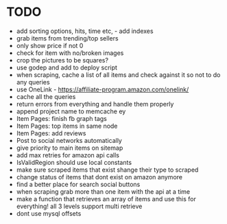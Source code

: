 TODO
====

- add sorting options, hits, time etc, - add indexes
- grab items from trending/top sellers
- only show price if not 0
- check for item with no/broken images
- crop the pictures to be squares?
- use godep and add to deploy script
- when scraping, cache a list of all items and check against it so not to do any queries
- use OneLink - https://affiliate-program.amazon.com/onelink/
- cache all the queries
- return errors from everything and handle them properly
- append project name to memcache ey
- Item Pages: finish fb graph tags
- Item Pages: top items in same node
- Item Pages: add reviews
- Post to social networks automatically
- give priority to main items on sitemap
- add max retries for amazon api calls
- IsValidRegion should use local constants
- make sure scraped items that exist shange their type to scraped
- change status of items that dont exist on amazon anymore
- find a better place for search social buttons
- when scraping grab more than one item with the api at a time
- make a function that retrieves an array of items and use this for everything! all 3 levels support multi retrieve
- dont use mysql offsets
